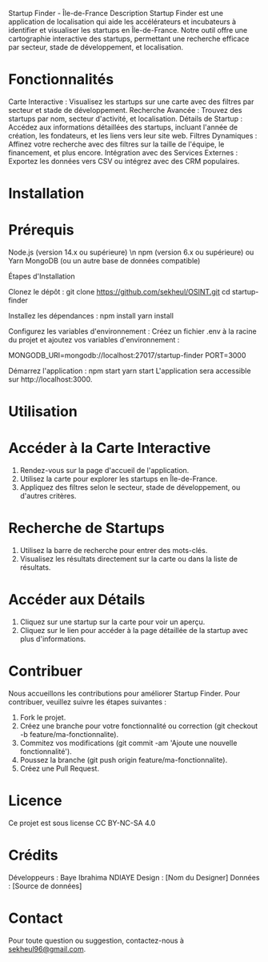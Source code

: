 Startup Finder - Île-de-France
Description
Startup Finder est une application de localisation qui aide les accélérateurs et incubateurs à identifier et visualiser les startups en Île-de-France. Notre outil offre une cartographie interactive des startups, permettant une recherche efficace par secteur, stade de développement, et localisation.

# Fonctionnalités
Carte Interactive : Visualisez les startups sur une carte avec des filtres par secteur et stade de développement.
Recherche Avancée : Trouvez des startups par nom, secteur d'activité, et localisation.
Détails de Startup : Accédez aux informations détaillées des startups, incluant l'année de création, les fondateurs, et les liens vers leur site web.
Filtres Dynamiques : Affinez votre recherche avec des filtres sur la taille de l'équipe, le financement, et plus encore.
Intégration avec des Services Externes : Exportez les données vers CSV ou intégrez avec des CRM populaires.

# Installation
# Prérequis 
Node.js (version 14.x ou supérieure) \n
npm (version 6.x ou supérieure) ou Yarn
MongoDB (ou un autre base de données compatible)

Étapes d'Installation

Clonez le dépôt :
git clone https://github.com/sekheul/OSINT.git
cd startup-finder

Installez les dépendances :
npm install
yarn install

Configurez les variables d'environnement :
Créez un fichier .env à la racine du projet et ajoutez vos variables d'environnement :

MONGODB_URI=mongodb://localhost:27017/startup-finder
PORT=3000

Démarrez l'application :
npm start
yarn start
L'application sera accessible sur http://localhost:3000.

# Utilisation
# Accéder à la Carte Interactive
1. Rendez-vous sur la page d'accueil de l'application.
2. Utilisez la carte pour explorer les startups en Île-de-France.
3. Appliquez des filtres selon le secteur, stade de développement, ou d'autres critères.

# Recherche de Startups
1. Utilisez la barre de recherche pour entrer des mots-clés.
2. Visualisez les résultats directement sur la carte ou dans la liste de résultats.

# Accéder aux Détails
1. Cliquez sur une startup sur la carte pour voir un aperçu.
2. Cliquez sur le lien pour accéder à la page détaillée de la startup avec plus d'informations.

# Contribuer
Nous accueillons les contributions pour améliorer Startup Finder. Pour contribuer, veuillez suivre les étapes suivantes :

1. Fork le projet.
2. Créez une branche pour votre fonctionnalité ou correction (git checkout -b feature/ma-fonctionnalite).
3. Commitez vos modifications (git commit -am 'Ajoute une nouvelle fonctionnalité').
4. Poussez la branche (git push origin feature/ma-fonctionnalite).
5. Créez une Pull Request.

# Licence
Ce projet est sous license CC BY-NC-SA 4.0 

# Crédits
Développeurs : Baye Ibrahima NDIAYE
Design : [Nom du Designer]
Données : [Source de données]

# Contact
Pour toute question ou suggestion, contactez-nous à sekheul96@gmail.com.


